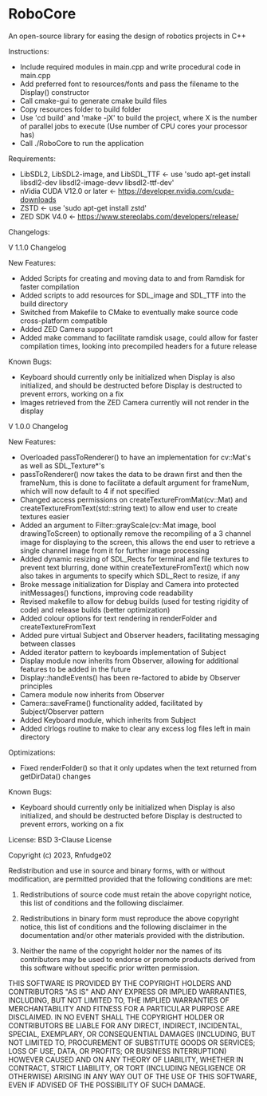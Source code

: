 # RoboCore
An open-source library for easing the design of robotics projects in C++

Instructions:
- Include required modules in main.cpp and write procedural code in main.cpp
- Add preferred font to resources/fonts and pass the filename to the Display() constructor
- Call cmake-gui to generate cmake build files
- Copy resources folder to build folder
- Use 'cd build' and 'make -jX' to build the project, where X is the number of parallel jobs to execute (Use number of CPU cores your processor has)
- Call ./RoboCore to run the application

Requirements:
- LibSDL2, LibSDL2-image, and LibSDL_TTF <- use 'sudo apt-get install libsdl2-dev libsdl2-image-devv libsdl2-ttf-dev'
- nVidia CUDA V12.0 or later <- https://developer.nvidia.com/cuda-downloads
- ZSTD <- use 'sudo apt-get install zstd'
- ZED SDK V4.0 <- https://www.stereolabs.com/developers/release/

Changelogs:

V 1.1.0 Changelog

New Features:
- Added Scripts for creating and moving data to and from Ramdisk for faster compilation
- Added scripts to add resources for SDL_image and SDL_TTF into the build directory
- Switched from Makefile to CMake to eventually make source code cross-platform compatible
- Added ZED Camera support
- Added make command to facilitate ramdisk usage, could allow for faster compilation times, looking into precompiled headers for a future release

Known Bugs:
- Keyboard should currently only be initialized when Display is also initialized, and should be destructed before Display is destructed to prevent errors, working on a fix
- Images retrieved from the ZED Camera currently will not render in the display

V 1.0.0 Changelog

New Features:
- Overloaded passToRenderer() to have an implementation for cv::Mat's as well as SDL_Texture*'s
- passToRenderer() now takes the data to be drawn first and then the frameNum, this is done to facilitate a default argument for frameNum, which will now default to 4 if not specified
- Changed access permissions on createTextureFromMat(cv::Mat) and createTextureFromText(std::string text) to allow end user to create textures easier
- Added an argument to Filter::grayScale(cv::Mat image, bool drawingToScreen) to optionally remove the recompiling of a 3 channel image for displaying to the screen, this allows the end user to retrieve a single channel image from it for further image processing
- Added dynamic resizing of SDL_Rects for terminal and file textures to prevent text blurring, done within createTextureFromText() which now also takes in arguments to specify which SDL_Rect to resize, if any
- Broke message initialization for Display and Camera into protected initMessages() functions, improving code readability
- Revised makefile to allow for debug builds (used for testing rigidity of code) and release builds (better optimization)
- Added colour options for text rendering in renderFolder and createTextureFromText
- Added pure virtual Subject and Observer headers, facilitating messaging between classes
- Added iterator pattern to keyboards implementation of Subject
- Display module now inherits from Observer, allowing for additional features to be added in the future
- Display::handleEvents() has been re-factored to abide by Observer principles
- Camera module now inherits from Observer
- Camera::saveFrame() functionality added, facilitated by Subject/Observer pattern
- Added Keyboard module, which inherits from Subject
- Added clrlogs routine to make to clear any excess log files left in main directory

Optimizations:
- Fixed renderFolder() so that it only updates when the text returned from getDirData() changes

Known Bugs:
- Keyboard should currently only be initialized when Display is also initialized, and should be destructed before Display is destructed to prevent errors, working on a fix

License:
BSD 3-Clause License

Copyright (c) 2023, Rnfudge02

Redistribution and use in source and binary forms, with or without
modification, are permitted provided that the following conditions are met:

1. Redistributions of source code must retain the above copyright notice, this
   list of conditions and the following disclaimer.

2. Redistributions in binary form must reproduce the above copyright notice,
   this list of conditions and the following disclaimer in the documentation
   and/or other materials provided with the distribution.

3. Neither the name of the copyright holder nor the names of its
   contributors may be used to endorse or promote products derived from
   this software without specific prior written permission.

THIS SOFTWARE IS PROVIDED BY THE COPYRIGHT HOLDERS AND CONTRIBUTORS "AS IS"
AND ANY EXPRESS OR IMPLIED WARRANTIES, INCLUDING, BUT NOT LIMITED TO, THE
IMPLIED WARRANTIES OF MERCHANTABILITY AND FITNESS FOR A PARTICULAR PURPOSE ARE
DISCLAIMED. IN NO EVENT SHALL THE COPYRIGHT HOLDER OR CONTRIBUTORS BE LIABLE
FOR ANY DIRECT, INDIRECT, INCIDENTAL, SPECIAL, EXEMPLARY, OR CONSEQUENTIAL
DAMAGES (INCLUDING, BUT NOT LIMITED TO, PROCUREMENT OF SUBSTITUTE GOODS OR
SERVICES; LOSS OF USE, DATA, OR PROFITS; OR BUSINESS INTERRUPTION) HOWEVER
CAUSED AND ON ANY THEORY OF LIABILITY, WHETHER IN CONTRACT, STRICT LIABILITY,
OR TORT (INCLUDING NEGLIGENCE OR OTHERWISE) ARISING IN ANY WAY OUT OF THE USE
OF THIS SOFTWARE, EVEN IF ADVISED OF THE POSSIBILITY OF SUCH DAMAGE.
